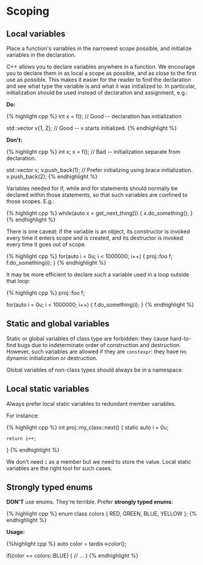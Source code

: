 # Scoping

## Local variables

Place a function's variables in the narrowest scope possible, and initialize variables in the declaration.

C++ allows you to declare variables anywhere in a function. We encourage you to declare them in as local a scope as possible, and as close to the first use as possible. This makes it easier for the reader to find the declaration and see what type the variable is and what it was initialized to. In particular, initialization should be used instead of declaration and assignment, e.g.:

**Do:**

{% highlight cpp %}
int x = f(); // Good -- declaration has initialization

std::vector<int> v{1, 2}; // Good -- v starts initialized.
{% endhighlight %}

**Don't:**

{% highlight cpp %}
int x;
x = f(); // Bad -- initialization separate from declaration.

std::vector<int> v;
v.push_back(1); // Prefer initializing using brace initialization.
v.push_back(2);
{% endhighlight %}

Variables needed for if, while and for statements should normally be declared within those statements, so that such variables are confined to those scopes. E.g.:

{% highlight cpp %}
while(auto x = get_next_thing()) {
    x.do_something();
}
{% endhighlight %}

There is one caveat: if the variable is an object, its constructor is invoked every time it enters scope and is created, and its destructor is invoked every time it goes out of scope.

{% highlight cpp %}
for(auto i = 0u; i < 1000000; i++) {
    proj::foo f;
    f.do_something(i);
}
{% endhighlight %}

It may be more efficient to declare such a variable used in a loop outside that loop:

{% highlight cpp %}
proj::foo f;

for(auto i = 0u; i < 1000000; i++) {
    f.do_something(i);
}
{% endhighlight %}

## Static and global variables

Static or global variables of class type are forbidden: they cause hard-to-find bugs due to indeterminate order of construction and destruction. However, such variables are allowed if they are ``constexpr``: they have no dynamic initialization or destruction.

Global variables of non-class types should always be in a namespace.

## Local static variables

Always prefer local static variables to redundant member variables.

For instance:

{% highlight cpp %}
int proj::my_class::next() {
    static auto i = 0u;

    return i++;
}
{% endhighlight %}

We don't need ``i`` as a member but we need to store the value. Local static variables are the right tool for such cases.

## Strongly typed enums

**DON'T** use enums. They're terrible. Prefer **strongly typed enums**:

{% highlight cpp %}
enum class colors {
    RED,
    GREEN,
    BLUE,
    YELLOW
};
{% endhighlight %}

**Usage:**

{%highlight cpp %}
auto color = tardis->color();

if(color == colors::BLUE) {
    // ...
}
{% endhighlight %}
